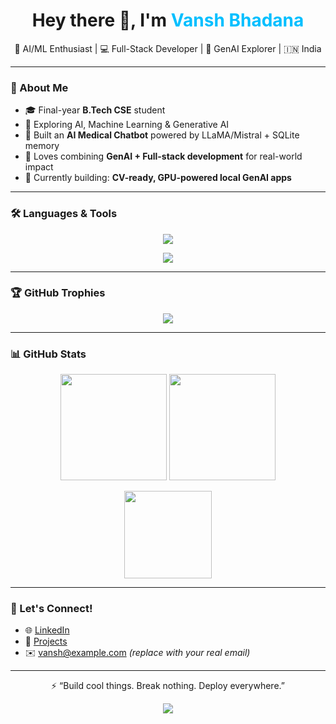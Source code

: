 <h1 align="center">Hey there 👋, I'm <span style="color:#00BFFF">Vansh Bhadana</span></h1>
<p align="center">
  🧠 AI/ML Enthusiast | 💻 Full-Stack Developer | 🤖 GenAI Explorer | 🇮🇳 India
</p>

---

### 🧠 About Me

- 🎓 Final-year **B.Tech CSE** student
- 🔬 Exploring AI, Machine Learning & Generative AI
- 🤖 Built an **AI Medical Chatbot** powered by LLaMA/Mistral + SQLite memory
- 🧩 Loves combining **GenAI + Full-stack development** for real-world impact
- 🚀 Currently building: **CV-ready, GPU-powered local GenAI apps**

---

### 🛠️ Languages & Tools

<p align="center">
  <img src="https://skillicons.dev/icons?i=python,cpp,html,css,js,flask,sqlite,git,github,vscode" />
</p>
<p align="center">
  <img src="https://skillicons.dev/icons?i=tensorflow,pytorch,numpy,pandas,linux,opencv" />
</p>

---

### 🏆 GitHub Trophies

<p align="center">
  <img src="https://github-profile-trophy.vercel.app/?username=VANSH-BHADANA&theme=radical&row=1&column=7" />
</p>

---

### 📊 GitHub Stats

<p align="center">
  <img src="https://github-readme-stats.vercel.app/api?username=VANSH-BHADANA&show_icons=true&theme=radical" height="170" />
  <img src="https://github-readme-streak-stats.herokuapp.com/?user=VANSH-BHADANA&theme=radical" height="170" />
</p>
<p align="center">
  <img src="https://github-readme-stats.vercel.app/api/top-langs/?username=VANSH-BHADANA&layout=compact&theme=radical" height="140"/>
</p>

---

### 🤝 Let's Connect!

- 🌐 [LinkedIn](https://www.linkedin.com/in/your-link)  
- 📂 [Projects](https://github.com/VANSH-BHADANA)
- ✉️ vansh@example.com *(replace with your real email)*

---

<p align="center">
  ⚡ “Build cool things. Break nothing. Deploy everywhere.”  
</p>
<p align="center">
  <img src="https://readme-typing-svg.demolab.com/?lines=Full-stack+GenAI+Developer;Open-source+Contributor;Loves+AI,+Code+and+Pizza&center=true&width=500&height=45">
</p>
